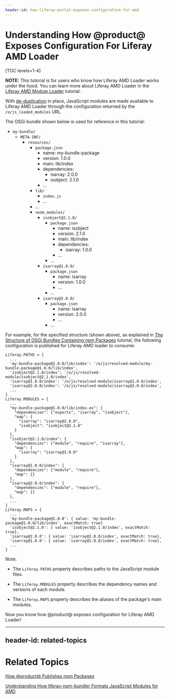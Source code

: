 ```yaml
---
header-id: how-liferay-portal-exposes-configuration-for-amd
---
```


# Understanding How @product@ Exposes Configuration For Liferay AMD Loader

[TOC levels=1-4]

**NOTE:** This tutorial is for users who know how Liferay AMD Loader works under 
the hood. You can learn more about Liferay AMD Loader in the 
[Liferay AMD Module Loader](/docs/7-0/tutorials/-/knowledge_base/t/liferay-amd-module-loader) 
tutorial.

With [de-duplication](/docs/7-0/tutorials/-/knowledge_base/t/how-liferay-portal-publishes-npm-packages#package-deduplication) 
in place, JavaScript modules are made available to Liferay AMD Loader through 
the configuration returned by the `/o/js_loaded_modules` URL.

The OSGi bundle shown below is used for reference in this tutorial:

- `my-bundle/`
    - `META-INF/`
        - `resources/`
            - `package.json`
                - name: my-bundle-package
                - version: 1.0.0
                - main: lib/index
                - dependencies:
                    - isarray: 2.0.0
                    - isobject: 2.1.0
                - ...
            - `lib/`
                - `index.js`
                - ...
            - ...
            - `node_modules/`
                - `isobject@2.1.0/`
                    - `package.json`
                        - name: isobject
                        - version: 2.1.0
                        - main: lib/index
                        - dependencies:
                            - isarray: 1.0.0
                        - ...
                    - ...
                - `isarray@1.0.0/`
                    - `package.json`
                        - name: isarray
                        - version: 1.0.0
                        - ...
                    - ...
                - `isarray@2.0.0/`
                    - `package.json`
                        - name: isarray
                        - version: 2.0.0
                        - ...
                    - ...

For example, for the specified structure (shown above), as explained in 
[The Structure of OSGi Bundles Containing npm Packages](/docs/7-0/tutorials/-/knowledge_base/t/the-structure-of-osgi-bundles-containing-npm-packages) 
tutorial, the following configuration is published for Liferay AMD loader to 
consume:

    Liferay.PATHS = {
      ...
      'my-bundle-package@1.0.0/lib/index': '/o/js/resolved-module/my-bundle-package@1.0.0/lib/index',
      'isobject@2.1.0/index': '/o/js/resolved-module/isobject@2.1.0/index',
      'isarray@1.0.0/index': '/o/js/resolved-module/isarray@1.0.0/index',
      'isarray@2.0.0/index': '/o/js/resolved-module/isarray@2.0.0/index',
      ...
    }
    Liferay.MODULES = {
      ...
      "my-bundle-package@1.0.0/lib/index.es": {
        "dependencies": ["exports", "isarray", "isobject"],
        "map": {
          "isarray": "isarray@2.0.0", 
          "isobject": "isobject@2.1.0"
        }
      },
      "isobject@2.1.0/index": {
        "dependencies": ["module", "require", "isarray"],
        "map": {
          "isarray": "isarray@1.0.0"
        }
      },
      "isarray@1.0.0/index": {
        "dependencies": ["module", "require"],
        "map": {}
      },
      "isarray@2.0.0/index": {
        "dependencies": ["module", "require"],
        "map": {}
      },
      ...
    }
    Liferay.MAPS = {
      ...
      'my-bundle-package@1.0.0': { value: 'my-bundle-package@1.0.0/lib/index', exactMatch: true}
      'isobject@2.1.0': { value: 'isobject@2.1.0/index', exactMatch: true},
      'isarray@2.0.0': { value: 'isarray@2.0.0/index', exactMatch: true},
      'isarray@1.0.0': { value: 'isarray@1.0.0/index', exactMatch: true},
      ...
    }

Note:

- The `Liferay.PATHS` property describes paths to the JavaScript module files.

- The `Liferay.MODULES` property describes the dependency names and versions of 
  each module.

- The `Liferay.MAPS` property describes the aliases of the package's main 
  modules.

Now you know how @product@ exposes configuration for Liferay AMD Loader!

---
header-id: related-topics
---

# Related Topics

[How @product@ Publishes npm Packages](/docs/7-0/tutorials/-/knowledge_base/t/how-liferay-portal-publishes-npm-packages)

[Understanding How liferay-npm-bundler Formats JavaScript Modules for AMD](/docs/7-0/tutorials/-/knowledge_base/t/understanding-how-liferay-npm-bundler-formats-javascript-modules-for-amd)
